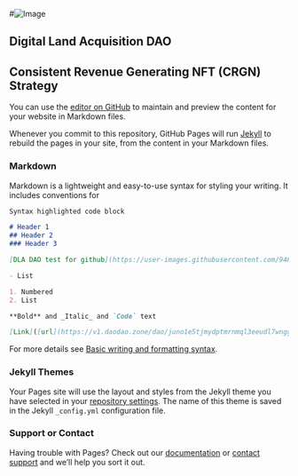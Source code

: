 #![Image](https://user-images.githubusercontent.com/94882709/179390842-16ba75be-d27a-46cb-ac62-c1cb50024a4c.png)
## Digital Land Acquisition DAO
## Consistent Revenue Generating NFT (CRGN) Strategy



You can use the [editor on GitHub](https://github.com/frameworkfortune/dla-dao-landing-page/edit/main/README.md) to maintain and preview the content for your website in Markdown files.

Whenever you commit to this repository, GitHub Pages will run [Jekyll](https://jekyllrb.com/) to rebuild the pages in your site, from the content in your Markdown files.

### Markdown

Markdown is a lightweight and easy-to-use syntax for styling your writing. It includes conventions for

```markdown
Syntax highlighted code block

# Header 1
## Header 2
### Header 3

[DLA DAO test for github](https://user-images.githubusercontent.com/94882709/179390842-16ba75be-d27a-46cb-ac62-c1cb50024a4c.png)

- List

1. Numbered
2. List

**Bold** and _Italic_ and `Code` text

[Link]([url](https://v1.daodao.zone/dao/juno1e5tjmydptmrnmql3eeudl7wnggd9r6assjgedcecwfvunanat06sfxnnrh)) and ![Image]([src](https://user-images.githubusercontent.com/94882709/179389000-9ce8868b-92c5-443d-a694-d95d5d1631b1.png))
```

For more details see [Basic writing and formatting syntax](https://docs.github.com/en/github/writing-on-github/getting-started-with-writing-and-formatting-on-github/basic-writing-and-formatting-syntax).

### Jekyll Themes

Your Pages site will use the layout and styles from the Jekyll theme you have selected in your [repository settings](https://github.com/frameworkfortune/dla-dao-landing-page/settings/pages). The name of this theme is saved in the Jekyll `_config.yml` configuration file.

### Support or Contact


Having trouble with Pages? Check out our [documentation](https://docs.github.com/categories/github-pages-basics/) or [contact support](https://support.github.com/contact) and we’ll help you sort it out.

